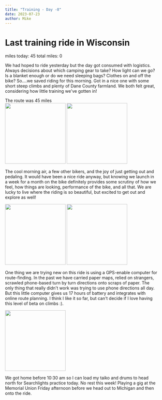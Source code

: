 ```yaml
---
title: "Training - Day -8"
date: 2023-07-23
author: Mike
---
```

# Last training ride in Wisconsin
miles today: 45 total miles: 0  

We had hoped to ride yesterday but the day got consumed with logistics. Always decisions about which camping gear to take? How light can we go? Is a blanket enough or do we need sleeping bags? Clothes on and off the bike? So....we saved riding for this morning. Got in a nice one with some short steep climbs and plenty of Dane County farmland. We both felt great, considering how little training we've gotten in!

The route was 45 miles  
<img src="../../../assets/images/routeday-8.jpg" width=200>
<img src="../../../assets/images/fullbeta_-8.jpg" width=200>

The cool morning air, a few other bikers, and the joy of just getting out and pedaling. It would have been a nice ride anyway, but knowing we launch in a week for a month on the bike definitely provides some scrutiny of how we feel, how things are looking, performance of the bike, and all that. We are lucky to live where the riding is so beautiful, but excited to get out and explore as well!  

<img src="../../../assets/images/enchanted.jpg" width=200>
<img src="../../../assets/images/mc-8.jpg" width=200>


One thing we are trying new on this ride is using a GPS-enable computer for route-finding. In the past we have carried paper maps, relied on strangers, scrawled phone-based turn by turn directions onto scraps of paper. The only thing that really didn't work was trying to use phone directions all day. But this little computer gives us 17 hours of battery and integrates with online route planning. I think I like it so far, but can't decide if I love having this level of beta on climbs :).

<img src="../../../assets/images/beta.jpg" width=200>

We got home before 10:30 am so I can load my taiko and drums to head north for Searchlights practice today. No rest this week! Playing a gig at the Memorial Union Friday afternoon before we head out to Michigan and then onto the ride.

<script src="https://giscus.app/client.js"
        data-repo="mnfienen/talulat"
        data-repo-id="R_kgDOJ7VzDA"
        data-category="Comments"
        data-category-id="DIC_kwDOJ7VzDM4CX6LC"
        data-mapping="url"
        data-strict="0"
        data-reactions-enabled="1"
        data-emit-metadata="0"
        data-input-position="top"
        data-theme="preferred_color_scheme"
        data-lang="en"
        crossorigin="anonymous"
        async>
</script>
